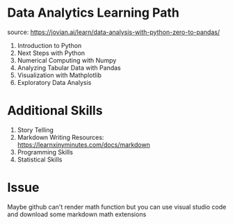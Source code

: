 # Data Analytics Learning Path
source: https://jovian.ai/learn/data-analysis-with-python-zero-to-pandas/

1. Introduction to Python
2. Next Steps with Python
3. Numerical Computing with Numpy
4. Analyzing Tabular Data with Pandas
5. Visualization with Mathplotlib
6. Exploratory Data Analysis

# Additional Skills
1. Story Telling
2. Markdown Writing
Resources: https://learnxinyminutes.com/docs/markdown
3. Programming Skills
4. Statistical Skills

# Issue
Maybe github can't render math function but you can use visual studio code and download some markdown math extensions
